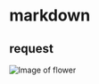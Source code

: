 # markdown 
## request
![Image of flower](https://img.freepik.com/free-photo/vibrant-colors-nature-close-up-wet-purple-daisy-generated-by-artificial-intellingence_25030-63819.jpg?w=1060&t=st=1711374704~exp=1711375304~hmac=36acc74ca1ab11cfba4a5e99ac5ee99d941186c47befebbb3cbbe3500f563292)
